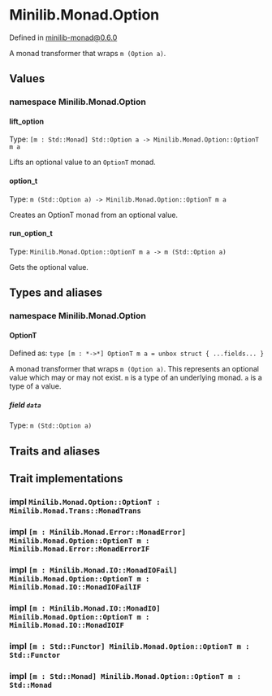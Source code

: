 # Minilib.Monad.Option

Defined in minilib-monad@0.6.0

A monad transformer that wraps `m (Option a)`.

## Values

### namespace Minilib.Monad.Option

#### lift_option

Type: `[m : Std::Monad] Std::Option a -> Minilib.Monad.Option::OptionT m a`

Lifts an optional value to an `OptionT` monad.

#### option_t

Type: `m (Std::Option a) -> Minilib.Monad.Option::OptionT m a`

Creates an OptionT monad from an optional value.

#### run_option_t

Type: `Minilib.Monad.Option::OptionT m a -> m (Std::Option a)`

Gets the optional value.

## Types and aliases

### namespace Minilib.Monad.Option

#### OptionT

Defined as: `type [m : *->*] OptionT m a = unbox struct { ...fields... }`

A monad transformer that wraps `m (Option a)`.
This represents an optional value which may or may not exist.
`m` is a type of an underlying monad.
`a` is a type of a value.

##### field `data`

Type: `m (Std::Option a)`

## Traits and aliases

## Trait implementations

### impl `Minilib.Monad.Option::OptionT : Minilib.Monad.Trans::MonadTrans`

### impl `[m : Minilib.Monad.Error::MonadError] Minilib.Monad.Option::OptionT m : Minilib.Monad.Error::MonadErrorIF`

### impl `[m : Minilib.Monad.IO::MonadIOFail] Minilib.Monad.Option::OptionT m : Minilib.Monad.IO::MonadIOFailIF`

### impl `[m : Minilib.Monad.IO::MonadIO] Minilib.Monad.Option::OptionT m : Minilib.Monad.IO::MonadIOIF`

### impl `[m : Std::Functor] Minilib.Monad.Option::OptionT m : Std::Functor`

### impl `[m : Std::Monad] Minilib.Monad.Option::OptionT m : Std::Monad`
